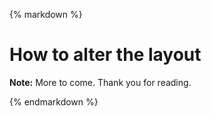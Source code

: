 {% markdown %}
# How to alter the layout



**Note:** More to come. Thank you for reading.
	
{% endmarkdown %}
